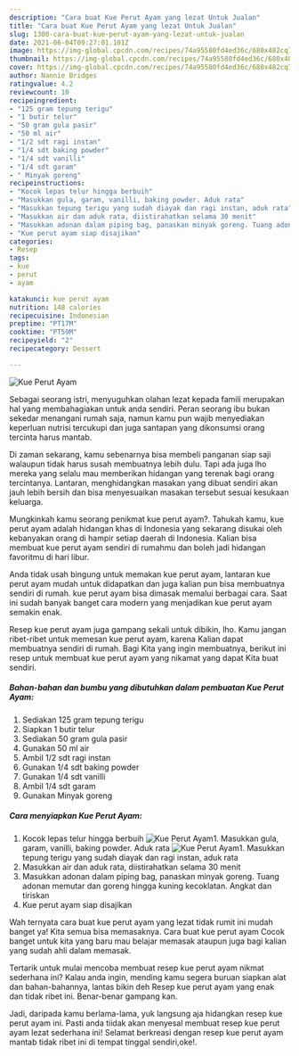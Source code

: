 ```yaml
---
description: "Cara buat Kue Perut Ayam yang lezat Untuk Jualan"
title: "Cara buat Kue Perut Ayam yang lezat Untuk Jualan"
slug: 1300-cara-buat-kue-perut-ayam-yang-lezat-untuk-jualan
date: 2021-06-04T09:27:01.101Z
image: https://img-global.cpcdn.com/recipes/74a95580fd4ed36c/680x482cq70/kue-perut-ayam-foto-resep-utama.jpg
thumbnail: https://img-global.cpcdn.com/recipes/74a95580fd4ed36c/680x482cq70/kue-perut-ayam-foto-resep-utama.jpg
cover: https://img-global.cpcdn.com/recipes/74a95580fd4ed36c/680x482cq70/kue-perut-ayam-foto-resep-utama.jpg
author: Nannie Bridges
ratingvalue: 4.2
reviewcount: 10
recipeingredient:
- "125 gram tepung terigu"
- "1 butir telur"
- "50 gram gula pasir"
- "50 ml air"
- "1/2 sdt ragi instan"
- "1/4 sdt baking powder"
- "1/4 sdt vanilli"
- "1/4 sdt garam"
- " Minyak goreng"
recipeinstructions:
- "Kocok lepas telur hingga berbuih"
- "Masukkan gula, garam, vanilli, baking powder. Aduk rata"
- "Masukkan tepung terigu yang sudah diayak dan ragi instan, aduk rata"
- "Masukkan air dan aduk rata, diistirahatkan selama 30 menit"
- "Masukkan adonan dalam piping bag, panaskan minyak goreng. Tuang adonan memutar dan goreng hingga kuning kecoklatan. Angkat dan tiriskan"
- "Kue perut ayam siap disajikan"
categories:
- Resep
tags:
- kue
- perut
- ayam

katakunci: kue perut ayam 
nutrition: 148 calories
recipecuisine: Indonesian
preptime: "PT17M"
cooktime: "PT59M"
recipeyield: "2"
recipecategory: Dessert

---
```



![Kue Perut Ayam](https://img-global.cpcdn.com/recipes/74a95580fd4ed36c/680x482cq70/kue-perut-ayam-foto-resep-utama.jpg)

Sebagai seorang istri, menyuguhkan olahan lezat kepada famili merupakan hal yang membahagiakan untuk anda sendiri. Peran seorang ibu bukan sekedar menangani rumah saja, namun kamu pun wajib menyediakan keperluan nutrisi tercukupi dan juga santapan yang dikonsumsi orang tercinta harus mantab.

Di zaman  sekarang, kamu sebenarnya bisa membeli panganan siap saji walaupun tidak harus susah membuatnya lebih dulu. Tapi ada juga lho mereka yang selalu mau memberikan hidangan yang terenak bagi orang tercintanya. Lantaran, menghidangkan masakan yang dibuat sendiri akan jauh lebih bersih dan bisa menyesuaikan masakan tersebut sesuai kesukaan keluarga. 



Mungkinkah kamu seorang penikmat kue perut ayam?. Tahukah kamu, kue perut ayam adalah hidangan khas di Indonesia yang sekarang disukai oleh kebanyakan orang di hampir setiap daerah di Indonesia. Kalian bisa membuat kue perut ayam sendiri di rumahmu dan boleh jadi hidangan favoritmu di hari libur.

Anda tidak usah bingung untuk memakan kue perut ayam, lantaran kue perut ayam mudah untuk didapatkan dan juga kalian pun bisa membuatnya sendiri di rumah. kue perut ayam bisa dimasak memalui berbagai cara. Saat ini sudah banyak banget cara modern yang menjadikan kue perut ayam semakin enak.

Resep kue perut ayam juga gampang sekali untuk dibikin, lho. Kamu jangan ribet-ribet untuk memesan kue perut ayam, karena Kalian dapat membuatnya sendiri di rumah. Bagi Kita yang ingin membuatnya, berikut ini resep untuk membuat kue perut ayam yang nikamat yang dapat Kita buat sendiri.

<!--inarticleads1-->

##### Bahan-bahan dan bumbu yang dibutuhkan dalam pembuatan Kue Perut Ayam:

1. Sediakan 125 gram tepung terigu
1. Siapkan 1 butir telur
1. Sediakan 50 gram gula pasir
1. Gunakan 50 ml air
1. Ambil 1/2 sdt ragi instan
1. Gunakan 1/4 sdt baking powder
1. Gunakan 1/4 sdt vanilli
1. Ambil 1/4 sdt garam
1. Gunakan  Minyak goreng




<!--inarticleads2-->

##### Cara menyiapkan Kue Perut Ayam:

1. Kocok lepas telur hingga berbuih
<img src="https://img-global.cpcdn.com/steps/835d0788176bbc73/160x128cq70/kue-perut-ayam-langkah-memasak-1-foto.jpg" alt="Kue Perut Ayam">1. Masukkan gula, garam, vanilli, baking powder. Aduk rata
<img src="https://img-global.cpcdn.com/steps/0f08562592f93129/160x128cq70/kue-perut-ayam-langkah-memasak-2-foto.jpg" alt="Kue Perut Ayam">1. Masukkan tepung terigu yang sudah diayak dan ragi instan, aduk rata
1. Masukkan air dan aduk rata, diistirahatkan selama 30 menit
1. Masukkan adonan dalam piping bag, panaskan minyak goreng. Tuang adonan memutar dan goreng hingga kuning kecoklatan. Angkat dan tiriskan
1. Kue perut ayam siap disajikan




Wah ternyata cara buat kue perut ayam yang lezat tidak rumit ini mudah banget ya! Kita semua bisa memasaknya. Cara buat kue perut ayam Cocok banget untuk kita yang baru mau belajar memasak ataupun juga bagi kalian yang sudah ahli dalam memasak.

Tertarik untuk mulai mencoba membuat resep kue perut ayam nikmat sederhana ini? Kalau anda ingin, mending kamu segera buruan siapkan alat dan bahan-bahannya, lantas bikin deh Resep kue perut ayam yang enak dan tidak ribet ini. Benar-benar gampang kan. 

Jadi, daripada kamu berlama-lama, yuk langsung aja hidangkan resep kue perut ayam ini. Pasti anda tiidak akan menyesal membuat resep kue perut ayam lezat sederhana ini! Selamat berkreasi dengan resep kue perut ayam mantab tidak ribet ini di tempat tinggal sendiri,oke!.

